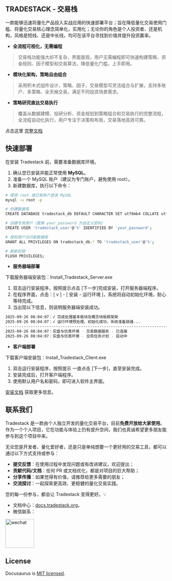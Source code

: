 ## TRADESTACK - 交易栈

一款能够迅速将量化产品投入实战应用的快速部署平台；旨在降低量化交易使用门槛、将量化交易核心理念简单化，实用化；无论你的角色是个人投资者、还是机构，风格是短线、还是中长线，均可在该平台寻找到价值并提升投资赢率。

- **全流程可视化，无需编程**

> 交易栈功能强大却不复杂，界面直观，用户无需编程即可快速构建策略、资金规则、因子模型和交易算法，降低量化门槛，上手即用。

- **模块化架构，策略自由组合**

> 采用积木式组件设计，策略、因子、交易模型可灵活组合与扩展，支持多账户、多策略、全天候交易，满足不同投资场景需求。

- **策略研究直达交易执行**

> 覆盖从数据建模、投研分析、资金规划到策略组合和交易执行的完整流程，全流程自动化执行，用户专注于决策和布局，交易落地高效可靠。

点击这里 [完整文档](http://www.tradestack.org:3000)

## 快速部署

在安装 Tradestack 前，需要准备数据库环境。

1. 确认您已安装并能正常使用 **MySQL**。
2. 准备一个 MySQL 账户（建议为专门账户，避免使用 root）。  
3. 新建数据库，执行以下命令：
```bash
# 使用 root 或已有账户登录 MySQL
mysql -u root -p

# 创建数据库
CREATE DATABASE tradestack_db DEFAULT CHARACTER SET utf8mb4 COLLATE utf8mb4_general_ci;

# 创建专用用户（替换 your_password 为自定义密码）
CREATE USER 'tradestack_user'@'%' IDENTIFIED BY 'your_password';

# 授权用户访问新数据库
GRANT ALL PRIVILEGES ON tradestack_db.* TO 'tradestack_user'@'%';

# 刷新权限
FLUSH PRIVILEGES;
```

- **服务器端部署**

下载服务器端安装包：Install_Tradestack_Server.exe

1. 双击运行安装程序，按照提示点击 [下一步]完成安装，打开服务器端程序。
2. 在程序界面，点击：[ v ] - [ 安装 - 运行环境 ]，系统将自动初始化环境，耐心等待完成。
3. 当出现以下信息，则说明服务器端安装成功。 
```bash
2025-09-26 08:04:07：√ 完成处理基本板块及概念块板框架架
2025-09-26 08:04:07：√ 运行环境预处理、初始化成功，系统准备就绪...
--------------------------------------------------------------------------------
2025-09-26 08:04:07：实盘与仿真环境 - 交易数据服务 - 已连接
2025-09-26 08:04:07：实盘与仿真环境 - 全局任务计划 - 启动中
```

- **客户端部署**

下载客户端安装包：Install_Tradestack_Client.exe

1. 双击运行安装程序，按照提示 一直点击 [下一步]，直至安装完成。
2. 安装完成后，打开客户端程序。
3. 使用默认用户名和密码，即可进入软件主界面。

[安装文档](http://www.tradestack.org/#/installation) 获取更多信息。

## 联系我们

Tradestack 是一款由个人独立开发的量化交易平台，目前**免费开放给大家使用**。  
作为一个个人项目，它在功能与体验上仍有提升空间，我们也真诚希望更多朋友能参与到这个项目中来。  

无论您是开发者、量化爱好者，还是只是单纯想要一个更好用的交易工具，都可以通过以下方式支持或参与：  
- **提交反馈**：在使用过程中发现问题或有改进建议，欢迎提出；  
- **贡献代码/文档**：任何 PR 或文档优化，都是对项目的巨大帮助；  
- **分享传播**：如果觉得有价值，请推荐给更多需要的朋友；  
- **交流探讨**：一起探索更高效、更稳健的量化交易实践。  

您的每一份参与，都会让 Tradestack 变得更好。💡  

- 文档中心：[docs.tradestack.org](http://www.tradestack.org/#/README)。 
- 微信联系：
<img width="90" height="90" alt="wechat" src="https://github.com/user-attachments/assets/86a97b8b-eb91-49bc-9ea8-999c972f393e" />


## License

Docusaurus is [MIT licensed](./LICENSE).
